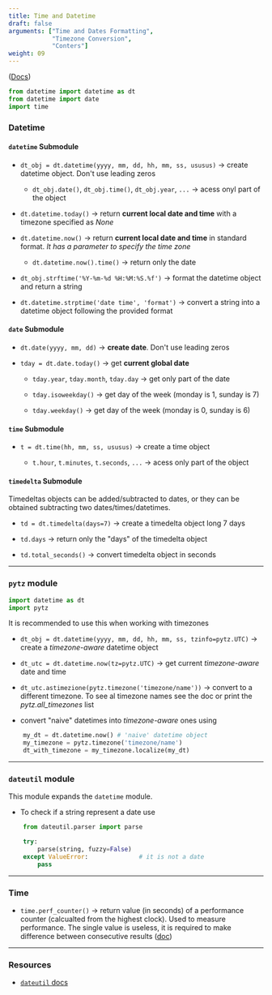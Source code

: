 ```yaml
---
title: Time and Datetime
draft: false
arguments: ["Time and Dates Formatting",
            "Timezone Conversion",
            "Conters"]
weight: 09
---
```


([Docs](https://docs.python.org/3/library/datetime.html))

```py
from datetime import datetime as dt
from datetime import date
import time
```

### Datetime

#### `datetime` Submodule

- `dt_obj = dt.datetime(yyyy, mm, dd, hh, mm, ss, ususus)` &rarr; create datetime object. Don't use leading zeros

    - `dt_obj.date()`, `dt_obj.time()`, `dt_obj.year`, `...` &rarr; acess onyl part of the object 

- `dt.datetime.today()` &rarr; return **current local date and time** with a timezone specified as _None_

- `dt.datetime.now()` &rarr; return **current local date and time** in standard format. _It has a parameter to specify the time zone_

    - `dt.datetime.now().time()` &rarr; return only the date

- `dt_obj.strftime('%Y-%m-%d %H:%M:%S.%f')` &rarr; format the datetime object and return a string

- `dt.datetime.strptime('date time', 'format')` &rarr; convert a string into a datetime object following the provided format

#### `date` Submodule

- `dt.date(yyyy, mm, dd)` &rarr; **create date**. Don't use leading zeros

- `tday = dt.date.today()` &rarr; get **current global date**

    - `tday.year`, `tday.month`, `tday.day` &rarr; get only part of the date

    - `tday.isoweekday()` &rarr; get day of the week (monday is 1, sunday is 7)

    - `tday.weekday()` &rarr; get day of the week (monday is 0, sunday is 6)

#### `time` Submodule

- `t = dt.time(hh, mm, ss, ususus)` &rarr; create a time object

    - `t.hour`, `t.minutes`, `t.seconds`, `...` &rarr; acess only part of the object

#### `timedelta` Submodule

Timedeltas objects can be added/subtracted to dates, or they can be obtained subtracting two dates/times/datetimes.

- `td = dt.timedelta(days=7)` &rarr; create a timedelta object long 7 days

- `td.days` &rarr; return only the "days" of the timedelta object

- `td.total_seconds()` &rarr; convert timedelta object in seconds

* * *

### `pytz` module

```py
import datetime as dt
import pytz
```

It is recommended to use this when working with timezones 

- `dt_obj = dt.datetime(yyyy, mm, dd, hh, mm, ss, tzinfo=pytz.UTC)` &rarr; create a _timezone-aware_ datetime object

- `dt_utc = dt.datetime.now(tz=pytz.UTC)` &rarr; get current _timezone-aware_ date and time

- `dt_utc.astimezione(pytz.timezone('timezone/name'))` &rarr; convert to a different timezone. To see al timezone names see the doc or print the *pytz.all_timezones* list

- convert "naive" datetimes into _timezone-aware_ ones using
```py
    my_dt = dt.datetime.now() # 'naive' datetime object
    my_timezone = pytz.timezone('timezone/name')
    dt_with_timezone = my_timezone.localize(my_dt)
```

* * *

### `dateutil` module

This module expands the `datetime` module.

- To check if a string represent a date use

```py
    from dateutil.parser import parse

    try:
        parse(string, fuzzy=False)
    except ValueError:              # it is not a date
        pass
```

* * *

### Time

- `time.perf_counter()` &rarr; return value (in seconds) of a performance counter (calcualted from the highest clock). Used to measure performance. The single value is useless, it is required to make difference between consecutive results ([doc](https://docs.python.org/3/library/time.html#time.perf_counter))

* * *

### Resources

- [`dateutil` docs](https://dateutil.readthedocs.io/en/stable/)

